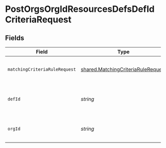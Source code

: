 # PostOrgsOrgIdResourcesDefsDefIdCriteriaRequest


## Fields

| Field                                                                                    | Type                                                                                     | Required                                                                                 | Description                                                                              |
| ---------------------------------------------------------------------------------------- | ---------------------------------------------------------------------------------------- | ---------------------------------------------------------------------------------------- | ---------------------------------------------------------------------------------------- |
| `matchingCriteriaRuleRequest`                                                            | [shared.MatchingCriteriaRuleRequest](../../models/shared/matchingcriteriarulerequest.md) | :heavy_check_mark:                                                                       | Matching Criteria rules.<br/><br/>                                                       |
| `defId`                                                                                  | *string*                                                                                 | :heavy_check_mark:                                                                       | The Resource Definition ID.<br/><br/>                                                    |
| `orgId`                                                                                  | *string*                                                                                 | :heavy_check_mark:                                                                       | The Organization ID.<br/><br/>                                                           |